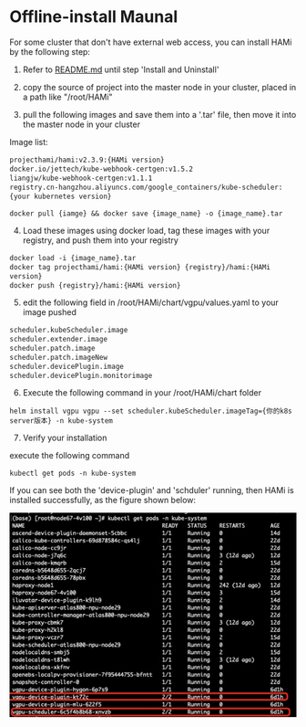 # Offline-install Maunal

For some cluster that don't have external web access, you can install HAMi by the following step:

1. Refer to [README.md](../README.md) until step 'Install and Uninstall'

2. copy the source of project into the master node in your cluster, placed in a path like "/root/HAMi"

3. pull the following images and save them into a '.tar' file, then move it into the master node in your cluster

Image list:
```
projecthami/hami:v2.3.9:{HAMi version} 
docker.io/jettech/kube-webhook-certgen:v1.5.2
liangjw/kube-webhook-certgen:v1.1.1
registry.cn-hangzhou.aliyuncs.com/google_containers/kube-scheduler:{your kubernetes version}
```

```
docker pull {iamge} && docker save {image_name} -o {image_name}.tar 
```

4. Load these images using docker load, tag these images with your registry, and push them into your registry

```
docker load -i {image_name}.tar
docker tag projecthami/hami:{HAMi version} {registry}/hami:{HAMi version} 
docker push {registry}/hami:{HAMi version}
```

5. edit the following field in /root/HAMi/chart/vgpu/values.yaml to your image pushed

```
scheduler.kubeScheduler.image
scheduler.extender.image
scheduler.patch.image
scheduler.patch.imageNew
scheduler.devicePlugin.image
scheduler.devicePlugin.monitorimage
```

6. Execute the following command in your /root/HAMi/chart folder

```
helm install vgpu vgpu --set scheduler.kubeScheduler.imageTag={你的k8s server版本} -n kube-system
```

7. Verify your installation

execute the following command
```
kubectl get pods -n kube-system
```

If you can see both the 'device-plugin' and 'schduler' running, then HAMi is installed successfully, as the figure shown below:

<img src="./develop/imgs/offline_validation.png" width = "600" /> 
